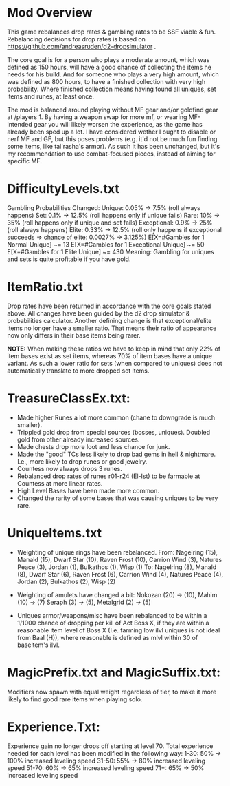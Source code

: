 # Mod Overview
This game rebalances drop rates & gambling rates to be SSF viable & fun.
Rebalancing decisions for drop rates is based on https://github.com/andreasruden/d2-dropsimulator .

The core goal is for a person who plays a moderate amount, which was defined as 150 hours,
will have a good chance of collecting the items he needs for his build. And for someone who
plays a very high amount, which was defined as 800 hours, to have a finished collection
with very high probability. Where finished collection means having found all uniques, set
items and runes, at least once.

The mod is balanced around playing without MF gear and/or goldfind gear at /players 1.
By having a weapon swap for more mf, or wearing MF-intended gear you will likely worsen
the experience, as the game has already been sped up a lot. I have considered wether
I ought to disable or nerf MF and GF, but this poses problems (e.g. it'd not be much
fun finding some items, like tal'rasha's armor). As such it has been unchanged, but
it's my recommendation to use combat-focused pieces, instead of aiming for specific MF.

# DifficultyLevels.txt
Gambling Probabilities Changed:
  Unique: 0.05% -> 7.5% (roll always happens)
  Set: 0.1% -> 12.5% (roll happens only if unique fails)
  Rare: 10% -> 35% (roll happens only if unique and set fails)
  Exceptional: 0.9% -> 25% (roll always happens)
  Elite: 0.33% -> 12.5% (roll only happens if exceptional succeeds => chance of elite: 0.0027% -> 3.125%)
      E[X=#Gambles for 1 Normal Unique] ~= 13
      E[X=#Gambles for 1 Exceptional Unique] ~= 50
      E[X=#Gambles for 1 Elite Unique] ~= 430
Meaning: Gambling for uniques and sets is quite profitable if you have gold.

# ItemRatio.txt
Drop rates have been returned in accordance with the core goals stated above.
All changes have been guided by the d2 drop simulator & probabilities calculator.
Another defining change is that exceptional/elite items no longer have a smaller ratio.
That means their ratio of appearance now only differs in their base items being rarer.

**NOTE:** When making these ratios we have to keep in mind that only 22% of item bases
exist as set items, whereas 70% of item bases have a unique variant. As such a
lower ratio for sets (when compared to uniques) does not automatically translate
to more dropped set items.
  
# TreasureClassEx.txt:
- Made higher Runes a lot more common (chane to downgrade is much smaller).
- Trippled gold drop from special sources (bosses, uniques). Doubled gold from other already increased sources.
- Made chests drop more loot and less chance for junk.
- Made the "good" TCs less likely to drop bad gems in hell & nightmare. I.e., more likely to drop runes or good jewelry.
- Countess now always drops 3 runes.
- Rebalanced drop rates of runes r01-r24 (El-Ist) to be farmable at Countess at more linear rates.
- High Level Bases have been made more common.
- Changed the rarity of some bases that was causing uniques to be very rare.

# UniqueItems.txt
- Weighting of unique rings have been rebalanced.
  From:
  Nagelring (15), Manald (15), Dwarf Star (10), Raven Frost (10),
  Carrion Wind (3), Natures Peace (3), Jordan (1), Bulkathos (1), Wisp (1)
  To:
  Nagelring (8), Manald (8), Dwarf Star (6), Raven Frost (6),
  Carrion Wind (4), Natures Peace (4), Jordan (2), Bulkathos (2), Wisp (2)

- Weighting of amulets have changed a bit:
  Nokozan (20) -> (10), Mahim (10) -> (7) Seraph (3) -> (5), Metalgrid (2) -> (5)

- Uniques armor/weapons/misc have been rebalanced to be within a 1/1000 chance of dropping per kill of Act Boss X,
  if they are within a reasonable item level of Boss X (I.e. farming low ilvl uniques is not ideal from Baal (H)),
  where reasonable is defined as mlvl within 30 of baseitem's ilvl.

# MagicPrefix.txt and MagicSuffix.txt:
Modifiers now spawn with equal weight regardless of tier, to make it more likely to find good rare items when playing solo.

# Experience.Txt:
Experience gain no longer drops off starting at level 70.
Total experience needed for each level has been modified in the following way:
   1-30: 50% -> 100% increased leveling speed
  31-50: 55% ->  80% increased leveling speed
  51-70: 60% ->  65% increased leveling speed
  71+:   65% ->  50% increased leveling speed
